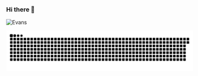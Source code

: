 ### Hi there 👋
![Evans](https://github-readme-stats-sigma-five.vercel.app/api?username=MurungaEtyang&show_icons=true&theme=dracula&rank_icon=github)

![Evans](https://github.com/bastndev/Resources/blob/main/assets/snike/bastndev_snike.svg)
<!--
**MurungaEtyang/MurungaEtyang** is a ✨ _special_ ✨ repository because its `README.md` (this file) appears on your GitHub profile.

Here are some ideas to get you started:

- 🔭 I’m currently working on ...
- 🌱 I’m currently learning ...
- 👯 I’m looking to collaborate on ...
- 🤔 I’m looking for help with ...
- 💬 Ask me about ...
- 📫 How to reach me: ...
- 😄 Pronouns: ...
- ⚡ Fun fact: ...
-->
